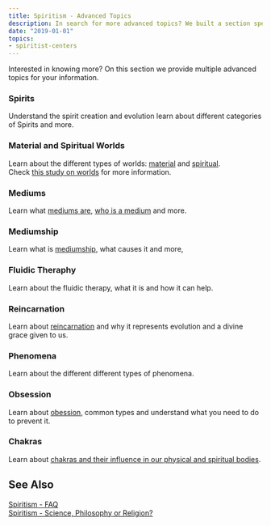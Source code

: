 ```yaml
---
title: Spiritism - Advanced Topics
description: In search for more advanced topics? We built a section specific for more in-depth knowledge.
date: "2019-01-01"
topics:
- spiritist-centers
---
```


Interested in knowing more? On this section we provide multiple advanced topics for your information.

### Spirits 
Understand the spirit creation and evolution learn about different categories of Spirits and more.  

### Material and Spiritual Worlds 
Learn about the different types of worlds: [material](/about/material-world) and [spiritual](/about/spiritual-world).  
Check [this study on worlds](/studies/worlds) for more information.

### Mediums 
Learn what [mediums are](/spiritism/mediumship/mediums), [who is a medium](/spiritism/mediumship/who-is-medium) and more.

### Mediumship 
Learn what is [mediumship](/spiritism/mediumship), what causes it and more,

### Fluidic Theraphy 
Learn about the fluidic therapy, what it is and how it can help.

### Reincarnation 
Learn about [reincarnation](/spiritism/reincarnation) and why it represents evolution and a divine grace given to us.

### Phenomena 
Learn about the different different types of phenomena.

### Obsession 
Learn about [obession](/spiritism/obsession), common types and understand what you need to do to prevent it.

### Chakras 
Learn about [chakras and their influence in our physical and spiritual bodies](/studies/chakras).

## See Also
[Spiritism - FAQ](../faq)  
[Spiritism - Science, Philosophy or Religion?](../science-philosophy-religion)  

